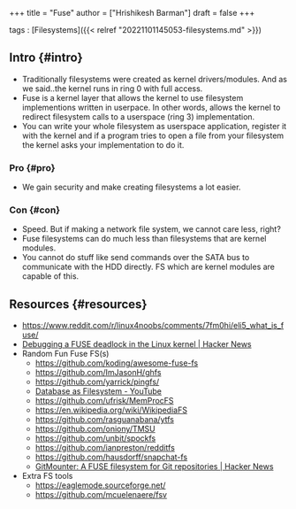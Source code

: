 +++
title = "Fuse"
author = ["Hrishikesh Barman"]
draft = false
+++

tags
: [Filesystems]({{< relref "20221101145053-filesystems.md" >}})


## Intro {#intro}

-   Traditionally filesystems were created as kernel drivers/modules. And as we said..the kernel runs in ring 0 with full access.
-   Fuse is a kernel layer that allows the kernel to use filesystem implementions written in userpace. In other words, allows the kernel to redirect filesystem calls to a userspace (ring 3) implementation.
-   You can write your whole filesystem as userspace application, register it with the kernel and if a program tries to open a file from your filesystem the kernel asks your implementation to do it.


### Pro {#pro}

-   We gain security and make creating filesystems a lot easier.


### Con {#con}

-   Speed. But if making a network file system, we cannot care less, right?
-   Fuse filesystems can do much less than filesystems that are kernel modules.
-   You cannot do stuff like send commands over the SATA bus to communicate with the HDD directly. FS which are kernel modules are capable of this.


## Resources {#resources}

-   <https://www.reddit.com/r/linux4noobs/comments/7fm0hi/eli5_what_is_fuse/>
-   [Debugging a FUSE deadlock in the Linux kernel | Hacker News](https://news.ycombinator.com/item?id=36005879)
-   Random Fun Fuse FS(s)
    -   <https://github.com/koding/awesome-fuse-fs>
    -   <https://github.com/ImJasonH/ghfs>
    -   <https://github.com/yarrick/pingfs/>
    -   [Database as Filesystem - YouTube](https://www.youtube.com/watch?v=wN6IwNriwHc)
    -   <https://github.com/ufrisk/MemProcFS>
    -   <https://en.wikipedia.org/wiki/WikipediaFS>
    -   <https://github.com/rasguanabana/ytfs>
    -   <https://github.com/oniony/TMSU>
    -   <https://github.com/unbit/spockfs>
    -   <https://github.com/ianpreston/redditfs>
    -   <https://github.com/hausdorff/snapchat-fs>
    -   [GitMounter: A FUSE filesystem for Git repositories | Hacker News](https://news.ycombinator.com/item?id=38443608)
-   Extra FS tools
    -   <https://eaglemode.sourceforge.net/>
    -   <https://github.com/mcuelenaere/fsv>
